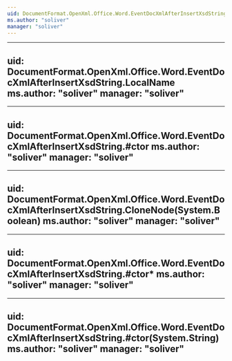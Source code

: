 ```yaml
---
uid: DocumentFormat.OpenXml.Office.Word.EventDocXmlAfterInsertXsdString
ms.author: "soliver"
manager: "soliver"
---
```


---
uid: DocumentFormat.OpenXml.Office.Word.EventDocXmlAfterInsertXsdString.LocalName
ms.author: "soliver"
manager: "soliver"
---

---
uid: DocumentFormat.OpenXml.Office.Word.EventDocXmlAfterInsertXsdString.#ctor
ms.author: "soliver"
manager: "soliver"
---

---
uid: DocumentFormat.OpenXml.Office.Word.EventDocXmlAfterInsertXsdString.CloneNode(System.Boolean)
ms.author: "soliver"
manager: "soliver"
---

---
uid: DocumentFormat.OpenXml.Office.Word.EventDocXmlAfterInsertXsdString.#ctor*
ms.author: "soliver"
manager: "soliver"
---

---
uid: DocumentFormat.OpenXml.Office.Word.EventDocXmlAfterInsertXsdString.#ctor(System.String)
ms.author: "soliver"
manager: "soliver"
---
